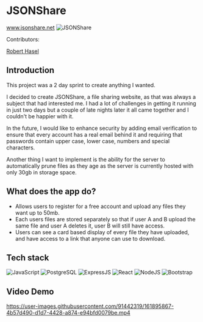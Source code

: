 # JSONShare

www.jsonshare.net
![JSONShare](https://user-images.githubusercontent.com/91442319/161892675-c57e2dca-f868-47c6-b2fe-3391ea0fc196.png)

Contributors:

[Robert Hasel](https://github.com/Robertlh1)

## Introduction
This project was a 2 day sprint to create anything I wanted.

I decided to create JSONShare, a file sharing website, as that was always a subject that had interested me. I had a lot of challenges in getting it running in just two days but a couple of late nights later it all came together and I couldn't be happier with it.

In the future, I would like to enhance security by adding email verification to ensure that every account has a real email behind it and requiring that passwords contain upper case, lower case, numbers and special characters.

Another thing I want to implement is the ability for the server to automatically prune files as they age as the server is currently hosted with only 30gb in storage space.

## What does the app do?
* Allows users to register for a free account and upload any files they want up to 50mb.
* Each users files are stored separately so that if user A and B upload the same file and user A deletes it, user B will still have access.
* Users can see a card based display of every file they have uploaded, and have access to a link that anyone can use to download.

## Tech stack
![JavaScript](https://img.shields.io/badge/JavaScript%20-%23323330.svg?&style=for-the-badge&logo=javascript&logoColor=%23F7DF1E)
![PostgreSQL](https://img.shields.io/badge/PostgreSQL-316192?style=for-the-badge&logo=postgresql&logoColor=white)
![ExpressJS](https://img.shields.io/badge/Express.js-000000?style=for-the-badge&logo=express&logoColor=white)
![React](https://img.shields.io/badge/React%20-%2320232a.svg?&style=for-the-badge&logo=react&logoColor=%2361DAFB)
![NodeJS](https://img.shields.io/badge/Node.js-339933?style=for-the-badge&logo=nodedotjs&logoColor=white)
![Bootstrap](https://img.shields.io/badge/Bootstrap-563D7C?style=for-the-badge&logo=bootstrap&logoColor=white)

## Video Demo

https://user-images.githubusercontent.com/91442319/161895867-4b57d490-d1d7-4428-a874-e94bfd0079be.mp4
